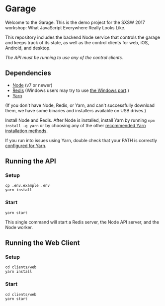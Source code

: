 # Garage

Welcome to the Garage. This is the demo project for the SXSW 2017 workshop: What JavaScript Everywhere Really Looks Like.

This repository includes the backend Node service that controls the garage and keeps track of its state, as well as the control clients for web, iOS, Android, and desktop.

*The API must be running to use any of the control clients.*

## Dependencies

- [Node](https://nodejs.org/en/) (v7 or newer)
- [Redis](https://redis.io/) (Windows users may try to use [the Windows port](https://github.com/MSOpenTech/redis/releases).)
- [Yarn](https://yarnpkg.com/en/)

(If you don't have Node, Redis, or Yarn, and can't successfully download them, we have some binaries and installers available on USB drives.)

Install Node and Redis. After Node is installed, install Yarn by running `npm install -g yarn` or by choosing any of the other [recommended Yarn installation methods](https://yarnpkg.com/lang/en/docs/install/#mac-tab).

If you run into issues using Yarn, double check that your PATH is correctly [configured for Yarn](https://yarnpkg.com/lang/en/docs/install/#alternatives-tab).

## Running the API

### Setup

```
cp .env.example .env
yarn install
```

### Start

```
yarn start
```

This single command will start a Redis server, the Node API server, and the Node worker.

## Running the Web Client

### Setup

```
cd clients/web
yarn install
```

### Start

```
cd clients/web
yarn start
```
